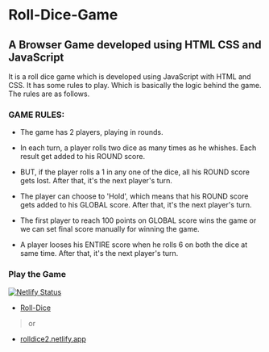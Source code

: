 # Roll-Dice-Game


## A Browser Game developed using HTML CSS and JavaScript

It is a roll dice game which is developed using JavaScript with HTML and CSS. It has some rules to play. 
Which is basically the logic behind the game. The rules are as follows. 


### GAME RULES:

* The game has 2 players, playing in rounds.

* In each turn, a player rolls two dice as many times as he whishes. Each result get added to his ROUND score.

* BUT, if the player rolls a 1 in any one of the dice, all his ROUND score gets lost. After that, it's the next player's turn.

* The player can choose to 'Hold', which means that his ROUND score gets added to his GLOBAL score. After that, it's the next player's turn.

* The first player to reach 100 points on GLOBAL score wins the game or we can set final score manually for winning the game.

* A player looses his ENTIRE score when he rolls 6 on both the dice at same time. After that, it's the next player's turn.

### Play the Game

[![Netlify Status](https://api.netlify.com/api/v1/badges/a8885ed6-7e48-4434-8ff6-78e42113faee/deploy-status)](https://app.netlify.com/sites/rolldice2/deploys)

* [Roll-Dice](https://ajaykharat-code.github.io/Roll-Dice-Game/)
>or
* [rolldice2.netlify.app](https://rolldice2.netlify.app/)
